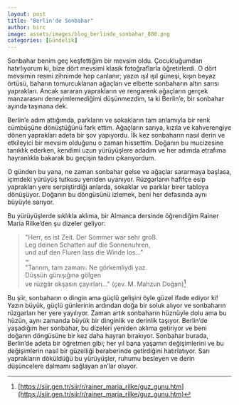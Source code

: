 ```yaml
---
layout: post
title: "Berlin'de Sonbahar"
author: birc
image: assets/images/blog_berlinde_sonbahar_800.png
categories: [Gündelik]
---
```


Sonbahar benim geç keşfettiğim bir mevsim oldu. Çocukluğumdan hatırlıyorum ki, bize dört mevsimi klasik fotoğraflarla öğretirlerdi. O dört mevsimin resmi zihnimde hep canlanır; yazın ışıl ışıl güneşi, kışın beyaz örtüsü, baharın tomurcuklanan ağaçları ve elbette sonbaharın altın sarısı yaprakları. Ancak sararan yaprakların ve rengarenk ağaçların gerçek manzarasını deneyimlemediğimi düşünmezdim, ta ki Berlin’e, bir sonbahar ayında taşınana dek.

Berlin’e adım attığımda, parkların ve sokakların tam anlamıyla bir renk cümbüşüne dönüştüğünü fark ettim. Ağaçların sarıya, kızıla ve kahverengiye dönen yaprakları adeta bir şov yapıyordu. İlk kez sonbaharın nasıl derin ve etkileyici bir mevsim olduğunu o zaman hissettim. Doğanın bu mucizesine tanıklık ederken, kendimi uzun yürüyüşlere adadım ve her adımda etrafıma hayranlıkla bakarak bu geçişin tadını çıkarıyordum.

O günden bu yana, ne zaman sonbahar gelse ve ağaçlar sararmaya başlasa, içimdeki yürüyüş tutkusu yeniden uyanıyor. Rüzgarların hafifçe esip yaprakları yere serpiştirdiği anlarda, sokaklar ve parklar birer tabloya dönüşüyor. Doğanın bu döngüsünü izlemek, beni her defasında aynı büyüyle sarıyor.

Bu yürüyüşlerde sıklıkla aklıma, bir Almanca dersinde öğrendiğim Rainer Maria Rilke’den şu dizeler geliyor:

> "Herr, es ist Zeit. Der Sommer war sehr groß.  
> Leg deinen Schatten auf die Sonnenuhren,  
> und auf den Fluren lass die Winde los..."  
> ~   
> "Tanrım, tam zamanı. Ne görkemliydi yaz.  
> Düşsün günışığına gölgen  
> ve rüzgâr okşasın çayırları..." (çev. M. Mahzun Doğan)[^1]

Bu şiir, sonbaharın o dingin ama güçlü gelişini öyle güzel ifade ediyor ki! Yazın büyük, güçlü günlerinin ardından doğa bir soluk alıyor ve sonbaharın rüzgarları her yere yayılıyor. Zaman artık sonbaharın hüznüyle dolu ama bu hüzün, aynı zamanda büyük bir dinginlik ve derinlik taşıyor. Berlin’de yaşadığım her sonbahar, bu dizeleri yeniden aklıma getiriyor ve beni doğanın döngüsüne bir kez daha hayran bırakıyor.
Sonbahar burada, Berlin’de adeta bir öğretmen gibi; her yıl bana yaşamın değişimlerini ve bu değişimlerin nasıl bir güzelliği beraberinde getirdiğini hatırlatıyor. Sarı yaprakların döküldüğü bu yürüyüşler, ruhumu besleyen ve derin düşüncelere dalmamı sağlayan an’lar oluyor.

[^1]: [https://siir.gen.tr/siir/r/rainer_maria_rilke/guz_gunu.htm](https://siir.gen.tr/siir/r/rainer_maria_rilke/guz_gunu.htm)